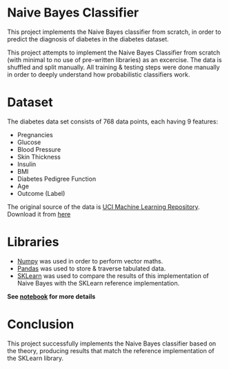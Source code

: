 # Naive Bayes Classifier

This project implements the Naive Bayes classifier from scratch, in order to predict the diagnosis of diabetes in the diabetes dataset.

This project attempts to implement the Naive Bayes Classifier from scratch (with minimal to no use of pre-written libraries) as an excercise. The data is shuffled and split manually. All training & testing steps were done manually in order to deeply understand how probabilistic classifiers work. 

# Dataset
The diabetes data set consists of 768 data points, each having 9 features:
- Pregnancies
- Glucose
- Blood Pressure
- Skin Thickness
- Insulin
- BMI
- Diabetes Pedigree Function
- Age
- Outcome (Label)

The original source of the data is [UCI Machine Learning Repository](http://archive.ics.uci.edu/ml/index.php). Download it from [here](https://github.com/susanli2016/Machine-Learning-with-Python/blob/master/diabetes.csv)


# Libraries
- [Numpy](https://numpy.org) was used in order to perform vector maths.
- [Pandas](https://pandas.pydata.org) was used to store & traverse tabulated data.
- [SKLearn](https://scikit-learn.org/stable/) was used to compare the results of this implementation of Naive Bayes with the SKLearn reference implementation.

**See [notebook](https://github.com/ANFALATAWI/NaiveBayesClassifier/blob/master/NaiveBayes_Classifier.ipynb) for more details**

# Conclusion
This project successfully implements the Naive Bayes classifier based on the theory, producing results that match the reference implementation of the SKLearn library.
